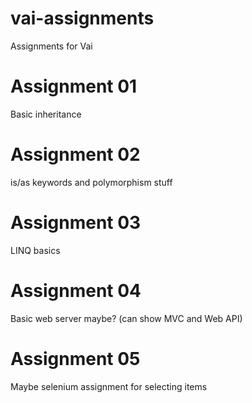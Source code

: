# vai-assignments
Assignments for Vai

# Assignment 01
Basic inheritance

# Assignment 02
is/as keywords and polymorphism stuff

# Assignment 03
LINQ basics

# Assignment 04
Basic web server maybe? (can show MVC and Web API)

# Assignment 05
Maybe selenium assignment for selecting items
